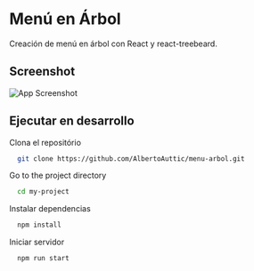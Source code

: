 
# Menú en Árbol

Creación de menú en árbol con React y react-treebeard.



## Screenshot

![App Screenshot]("./Captura.png")


## Ejecutar en desarrollo

Clona el repositório

```bash
  git clone https://github.com/AlbertoAuttic/menu-arbol.git
```

Go to the project directory

```bash
  cd my-project
```

Instalar dependencias

```bash
  npm install
```

Iniciar servidor

```bash
  npm run start
```

